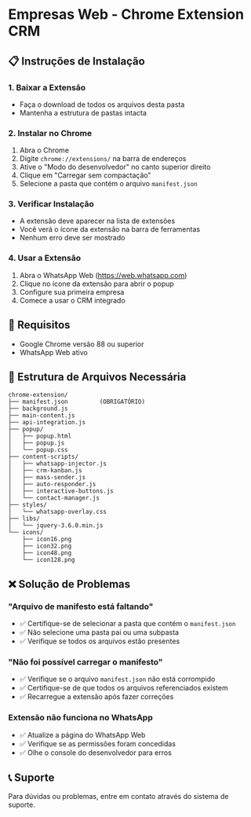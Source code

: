 # Empresas Web - Chrome Extension CRM

## 📋 Instruções de Instalação

### 1. Baixar a Extensão
- Faça o download de todos os arquivos desta pasta
- Mantenha a estrutura de pastas intacta

### 2. Instalar no Chrome
1. Abra o Chrome
2. Digite `chrome://extensions/` na barra de endereços
3. Ative o "Modo do desenvolvedor" no canto superior direito
4. Clique em "Carregar sem compactação"
5. Selecione a pasta que contém o arquivo `manifest.json`

### 3. Verificar Instalação
- A extensão deve aparecer na lista de extensões
- Você verá o ícone da extensão na barra de ferramentas
- Nenhum erro deve ser mostrado

### 4. Usar a Extensão
1. Abra o WhatsApp Web (https://web.whatsapp.com)
2. Clique no ícone da extensão para abrir o popup
3. Configure sua primeira empresa
4. Comece a usar o CRM integrado

## 🔧 Requisitos
- Google Chrome versão 88 ou superior
- WhatsApp Web ativo

## 📁 Estrutura de Arquivos Necessária
```
chrome-extension/
├── manifest.json         (OBRIGATÓRIO)
├── background.js
├── main-content.js
├── api-integration.js
├── popup/
│   ├── popup.html
│   ├── popup.js
│   └── popup.css
├── content-scripts/
│   ├── whatsapp-injector.js
│   ├── crm-kanban.js
│   ├── mass-sender.js
│   ├── auto-responder.js
│   ├── interactive-buttons.js
│   └── contact-manager.js
├── styles/
│   └── whatsapp-overlay.css
├── libs/
│   └── jquery-3.6.0.min.js
└── icons/
    ├── icon16.png
    ├── icon32.png
    ├── icon48.png
    └── icon128.png
```

## ❌ Solução de Problemas

### "Arquivo de manifesto está faltando"
- ✅ Certifique-se de selecionar a pasta que contém o `manifest.json`
- ✅ Não selecione uma pasta pai ou uma subpasta
- ✅ Verifique se todos os arquivos estão presentes

### "Não foi possível carregar o manifesto"
- ✅ Verifique se o arquivo `manifest.json` não está corrompido
- ✅ Certifique-se de que todos os arquivos referenciados existem
- ✅ Recarregue a extensão após fazer correções

### Extensão não funciona no WhatsApp
- ✅ Atualize a página do WhatsApp Web
- ✅ Verifique se as permissões foram concedidas
- ✅ Olhe o console do desenvolvedor para erros

## 📞 Suporte
Para dúvidas ou problemas, entre em contato através do sistema de suporte.